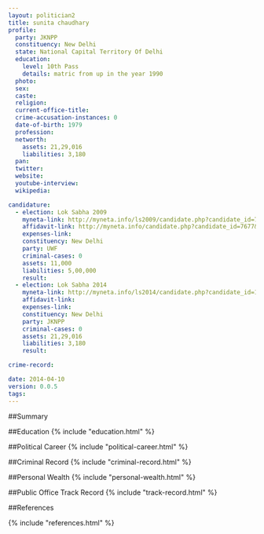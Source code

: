 ```yaml
---
layout: politician2
title: sunita chaudhary
profile: 
  party: JKNPP
  constituency: New Delhi
  state: National Capital Territory Of Delhi
  education: 
    level: 10th Pass
    details: matric from up in the year 1990
  photo: 
  sex: 
  caste: 
  religion: 
  current-office-title: 
  crime-accusation-instances: 0
  date-of-birth: 1979
  profession: 
  networth: 
    assets: 21,29,016
    liabilities: 3,180
  pan: 
  twitter: 
  website: 
  youtube-interview: 
  wikipedia: 

candidature: 
  - election: Lok Sabha 2009
    myneta-link: http://myneta.info/ls2009/candidate.php?candidate_id=7677
    affidavit-link: http://myneta.info/candidate.php?candidate_id=7677&scan=original
    expenses-link: 
    constituency: New Delhi 
    party: UWF
    criminal-cases: 0
    assets: 11,000
    liabilities: 5,00,000
    result:  
  - election: Lok Sabha 2014
    myneta-link: http://myneta.info/ls2014/candidate.php?candidate_id=1342
    affidavit-link: 
    expenses-link: 
    constituency: New Delhi 
    party: JKNPP
    criminal-cases: 0
    assets: 21,29,016
    liabilities: 3,180
    result:  

crime-record: 

date: 2014-04-10
version: 0.0.5
tags: 
---
```


##Summary


##Education
{% include "education.html" %}


##Political Career
{% include "political-career.html" %}


##Criminal Record
{% include "criminal-record.html" %}


##Personal Wealth
{% include "personal-wealth.html" %}


##Public Office Track Record
{% include "track-record.html" %}


##References


{% include "references.html" %}
